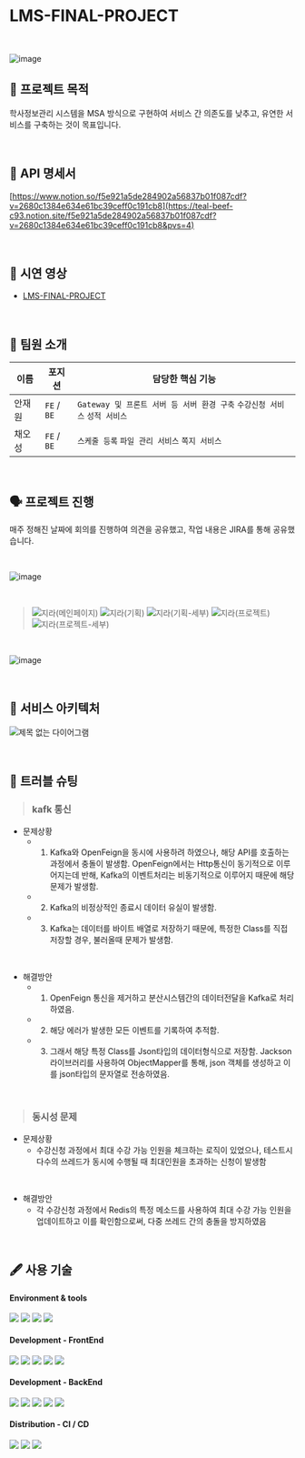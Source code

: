 # LMS-FINAL-PROJECT
<br/>

![image](https://github.com/LMS-Final-Projects/.github/assets/67565707/19b03332-c371-4418-a9e0-830ed437de42)

## 📌 프로젝트 목적 
학사정보관리 시스템을 MSA 방식으로 구현하여 서비스 간 의존도를 낮추고, 유연한 서비스를 구축하는 것이 목표입니다.

<br/>

## 📁 API 명세서
[https://www.notion.so/f5e921a5de284902a56837b01f087cdf?v=2680c1384e634e61bc39ceff0c191cb8](https://teal-beef-c93.notion.site/f5e921a5de284902a56837b01f087cdf?v=2680c1384e634e61bc39ceff0c191cb8&pvs=4)

<br/>

## 📸 시연 영상 
- [LMS-FINAL-PROJECT](https://www.youtube.com/watch?v=Y5-bsJD7zK4)

<br/>
  
## 👥 팀원 소개 
| 이름       | 포지션       | 담당한 핵심 기능          |
| ---------- | ------------ | ----------------------------------------|
| 안재원 | `FE` / `BE` | `Gateway 및 프론트 서버 등 서버 환경 구축` `수강신청 서비스` `성적 서비스` | 
| 채오성 | `FE` / `BE` | `스케줄 등록` `파일 관리 서비스` `쪽지 서비스` | 

<br/>

## 🗣️ 프로젝트 진행 
매주 정해진 날짜에 회의를 진행하여 의견을 공유했고, 작업 내용은 JIRA를 통해 공유했습니다.

<br/>

![image](https://github.com/LMS-Final-Projects/.github/assets/67565707/b0e0909c-e4a9-4a6f-a7d9-13316f69d080)

<br/>

> ![지라(메인페이지)](https://github.com/LMS-Final-Projects/.github/assets/134196095/534a5b1b-69f8-4e9c-b519-2f9afd358bf6)
![지라(기획)](https://github.com/LMS-Final-Projects/.github/assets/134196095/1ba75e36-ccdf-4fc6-8973-ca2fc5bb333d)
![지라(기획-세부)](https://github.com/LMS-Final-Projects/.github/assets/134196095/e8fb6e26-c3d4-48b3-b1bd-0a9c80237428)
![지라(프로젝트)](https://github.com/LMS-Final-Projects/.github/assets/134196095/b78b8bb4-c140-442e-ab5c-65b2009c6135)
![지라(프로젝트-세부)](https://github.com/LMS-Final-Projects/.github/assets/134196095/ae7dbf26-c8aa-4bb1-acc0-5c0f0538837d)

<br/>

![image](https://github.com/LMS-Final-Projects/.github/assets/134196095/d8389cb3-3e20-4293-9edd-4db3a22d7bf4)

<br/>

## 📁 서비스 아키텍처 
![제목 없는 다이어그램](https://github.com/LMS-Final-Projects/.github/assets/67565707/10fedad3-aaf6-4ba3-993d-939abd4cf3da)

<br/>

## 📢 트러블 슈팅
> ### kafk 통신
> 
 * 문제상황
   * 1. Kafka와 OpenFeign을 동시에 사용하려 하였으나, 해당 API를 호출하는 과정에서 충돌이 발생함.
      OpenFeign에서는 Http통신이 동기적으로 이루어지는데 반해, Kafka의 이벤트처리는 비동기적으로 이루어지 때문에 해당 문제가 발생함.
   * 2. Kafka의 비정상적인 종료시 데이터 유실이 발생함. 
   * 3. Kafka는 데이터를 바이트 배열로 저장하기 때문에, 특정한 Class를 직접 저장할 경우, 불러올때 문제가 발생함.

<br/>

 * 해결방안
   * 1. OpenFeign 통신을 제거하고 분산시스템간의 데이터전달을 Kafka로 처리하였음.
   * 2. 해당 에러가 발생한 모든 이벤트를 기록하여 추적함.
   * 3. 그래서 해당 특정 Class를 Json타입의 데이터형식으로 저장함. Jackson라이브러리를 사용하여 ObjectMapper를 통해, json 객체를 생성하고 이를 json타입의 문자열로 전송하였음.

<br/>

> ### 동시성 문제
> 
 * 문제상황
   * 수강신청 과정에서 최대 수강 가능 인원을 체크하는 로직이 있었으나, 테스트시 다수의 쓰레드가 동시에 수행될 때 최대인원을 초과하는 신청이 발생함

<br/>

 * 해결방안
   * 각 수강신청 과정에서 Redis의 특정 메소드를 사용하여 최대 수강 가능 인원을 업데이트하고 이를 확인함으로써, 다중 쓰레드 간의 충돌을 방지하였음

<br/>

## 🖋️ 사용 기술 
#### Environment & tools
<img src="https://img.shields.io/badge/IntelliJ-000000?style=flat&logo=intellijidea&logoColor=white"> <img src="https://img.shields.io/badge/Github-181717?style=flat&logo=github&logoColor=white"> <img src="https://img.shields.io/badge/Slack-4A154B?style=flat&logo=slack&logoColor=white"> <img src="https://img.shields.io/badge/Notion-000000?style=flat&logo=notion&logoColor=white"> 

#### Development - FrontEnd
<img src="https://img.shields.io/badge/Javascript-F7DF1E?style=flat&logo=javascript&logoColor=white"> <img src="https://img.shields.io/badge/React-61DAFB?style=flat&logo=react&logoColor=white"> <img src="https://img.shields.io/badge/Axios-5A29E4?style=flat&logo=axios&logoColor=white"> <img src="https://img.shields.io/badge/Nginx-009639?style=flat&logo=nginx&logoColor=white"> <img src="https://img.shields.io/badge/Redux-764ABC?style=flat&logo=redux&logoColor=white">

#### Development - BackEnd
<img src="https://img.shields.io/badge/Springboot-6DB33F?style=flat&logo=springboot&logoColor=white"> <img src="https://img.shields.io/badge/SpringbootJpa-6DB33F?style=flat&logo=springboot&logoColor=white"> <img src="https://img.shields.io/badge/Jsonwebtokens-000000?style=flat&logo=jsonwebtokens&logoColor=white"> <img src="https://img.shields.io/badge/Gradle-02303A?style=flat&logo=gradle&logoColor=white"> 
<img src="https://img.shields.io/badge/KAFKA-231F20?style=flat&logo=KAFKA&logoColor=white">


#### Distribution - CI / CD
<img src="https://img.shields.io/badge/Googlecloud-4285F4?style=flat&logo=googlecloud&logoColor=white"> <img src="https://img.shields.io/badge/Linux-FCC624?style=flat&logo=linux&logoColor=white"> <img src="https://img.shields.io/badge/jenkins-D24939?style=flat&logo=jenkins&logoColor=white">  

<br/>


